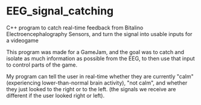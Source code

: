 # EEG_signal_catching
C++ program to catch real-time feedback from Bitalino Electroencephalography Sensors, and turn the signal into usable inputs for a videogame

This program was made for a GameJam, and the goal was to catch and isolate as much information as possible from the EEG, to then use that input to control parts of the game.

My program can tell the user in real-time whether they are currently "calm" (experiencing lower-than-normal brain activity), "not calm", and whether they just looked to the right or to the left. (the signals we receive are different if the user looked right or left).
